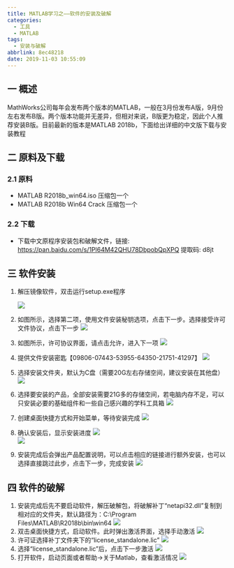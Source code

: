 ```yaml
---
title: MATLAB学习之——软件的安装及破解
categories:
  - 工具
  - MATLAB
tags:
  - 安装与破解
abbrlink: 8ec48218
date: 2019-11-03 10:55:09
---
```

## 一 概述

MathWorks公司每年会发布两个版本的MATLAB，一般在3月份发布A版，9月份左右发布B版。两个版本功能并无差异，但相对来说，B版更为稳定，因此个人推荐安装B版。目前最新的版本是MATLAB 2018b，下面给出详细的中文版下载与安装教程  

<!--more-->

## 二 原料及下载
### 2.1 原料
- MATLAB R2018b_win64.iso 压缩包一个
- MATLAB R2018b Win64 Crack 压缩包一个

### 2.2 下载

* 下载中文原程序安装包和破解文件，链接: https://pan.baidu.com/s/1Pl64M42QHU78DbpobQpXPQ  提取码: d8jt

## 三 软件安装

1. 解压镜像软件，双击运行setup.exe程序

   ![][1]

2. 如图所示，选择第二项，使用文件安装秘钥选项，点击下一步。选择接受许可文件协议，点击下一步
![][2]
3. 如图所示，许可协议界面，请点击允许，进入下一项
![][3]
4. 提供文件安装密匙【09806-07443-53955-64350-21751-41297】
![][4]
5. 选择安装文件夹，默认为C盘（需要20G左右存储空间，建议安装在其他盘）
![][5]
6. 选择要安装的产品，全部安装需要21G多的存储空间，若电脑内存不足，可以只安装必要的基础组件和一些自己感兴趣的学科工具箱
![][6]
7. 创建桌面快捷方式和开始菜单，等待安装完成
![][7]
8. 确认安装后，显示安装进度
![][8]  
![][9]
9. 安装完成后会弹出产品配置说明，可以点击相应的链接进行额外安装，也可以选择直接跳过此步，点击下一步，完成安装
![][10]

## 四 软件的破解

1. 安装完成后先不要启动软件，解压破解包，将破解补丁“netapi32.dll”复制到相对应的文件夹，默认路径为：C:\Program Files\MATLAB\R2018b\bin\win64
![][11]
2. 双击桌面快捷方式，启动软件。此时弹出激活界面，选择手动激活
![][12]
3. 许可证选择补丁文件夹下的“license_standalone.lic”
![][13]
4. 选择“license_standalone.lic”后，点击下一步激活
![][14]
5. 打开软件，启动页面或者帮助->关于Matlab，查看激活情况
![][15]


[1]: https://raw.githubusercontent.com/PGzxc/CDN/master/blog-image/matlab-setup-install-click.png
[2]: https://raw.githubusercontent.com/PGzxc/CDN/master/blog-image/matlab-install-not-secret.png
[3]: https://raw.githubusercontent.com/PGzxc/CDN/master/blog-image/matlab-install-licence-accept.png
[4]: https://raw.githubusercontent.com/PGzxc/CDN/master/blog-image/matlab-install-fill-secret.png
[5]: https://raw.githubusercontent.com/PGzxc/CDN/master/blog-image/matlab-install-folder-select.png
[6]: https://raw.githubusercontent.com/PGzxc/CDN/master/blog-image/matlab-install-product.png
[7]: https://raw.githubusercontent.com/PGzxc/CDN/master/blog-image/matlab-install-create-desktop.png
[8]: https://raw.githubusercontent.com/PGzxc/CDN/master/blog-image/matlab-install-make-sure.png
[9]: https://raw.githubusercontent.com/PGzxc/CDN/master/blog-image/matlab-install-install-progress.png
[10]: https://raw.githubusercontent.com/PGzxc/CDN/master/blog-image/matlab-install-finish-config.png
[11]: https://raw.githubusercontent.com/PGzxc/CDN/master/blog-image/matlab-crack-netapi32-overload.png
[12]: https://raw.githubusercontent.com/PGzxc/CDN/master/blog-image/matlab-crack-react-no-net.png
[13]: https://raw.githubusercontent.com/PGzxc/CDN/master/blog-image/matlab-crach-react-choice-licence.png
[14]: https://raw.githubusercontent.com/PGzxc/CDN/master/blog-image/matlab-react-finish.png
[15]: https://raw.githubusercontent.com/PGzxc/CDN/master/blog-image/matlab-react-look.png